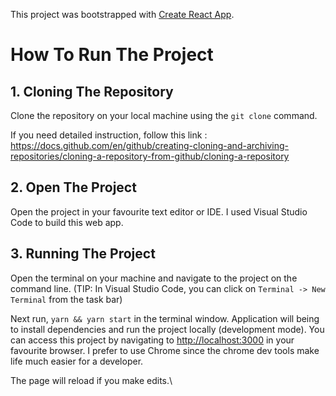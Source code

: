 This project was bootstrapped with [Create React App](https://github.com/facebook/create-react-app).

# How To Run The Project

## 1. Cloning The Repository

Clone the repository on your local machine using the `git clone` command.

If you need detailed instruction, follow this link : https://docs.github.com/en/github/creating-cloning-and-archiving-repositories/cloning-a-repository-from-github/cloning-a-repository

## 2. Open The Project

Open the project in your favourite text editor or IDE. I used Visual Studio Code to build this web app. 

## 3. Running The Project 

Open the terminal on your machine and navigate to the project on the command line. (TIP: In Visual Studio Code, you can click on `Terminal -> New Terminal` from the task bar)

Next run, `yarn && yarn start` in the terminal window. Application will being to install dependencies and run the project locally (development mode). You can access this project by navigating to [http://localhost:3000](http://localhost:3000) in your favourite browser. I prefer to use Chrome since the chrome dev tools make life much easier for a developer. 

The page will reload if you make edits.\
